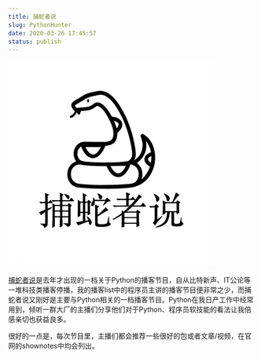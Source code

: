 ```yaml
---
title: 捕蛇者说
slug: PythonHunter
date: 2020-03-26 17:45:57
status: publish
---
```


![](./assets/pythonhunter.png)

[捕蛇者说](https://pythonhunter.org/)是去年才出现的一档关于Python的播客节目，自从比特新声、IT公论等一堆科技类播客停播，我的播客list中的程序员主讲的播客节目便非常之少，而捕蛇者说又刚好是主要与Python相关的一档播客节目。Python在我日产工作中经常用到，倾听一群大厂的主播们分享他们对于Python、程序员软技能的看法让我倍感亲切也获益良多。

很好的一点是，每次节目里，主播们都会推荐一些很好的包或者文章/视频，在官网的shownotes中均会列出。